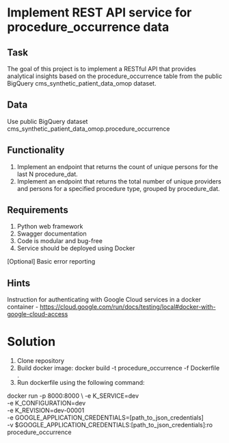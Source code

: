 # Implement REST API service for procedure_occurrence data


## Task

The goal of this project is to implement a RESTful API that provides analytical insights based on the procedure_occurrence table from the public BigQuery cms_synthetic_patient_data_omop dataset.

## Data

Use public BigQuery dataset cms_synthetic_patient_data_omop.procedure_occurrence

## Functionality

1. Implement an endpoint that returns the count of unique persons for the last N procedure_dat.
2. Implement an endpoint that returns the total number of unique providers and persons for a specified procedure type, grouped by procedure_dat.


## Requirements
1. Python web framework
2. Swagger documentation
3. Code is modular and bug-free
4. Service should be deployed using Docker

[Optional] Basic error reporting


## Hints
Instruction for authenticating with Google Cloud services in a docker container - https://cloud.google.com/run/docs/testing/local#docker-with-google-cloud-access

# Solution
1. Clone repository
2. Build docker image:
docker build -t procedure_occurrence -f Dockerfile .
3. Run dockerfile using the following command:

docker run -p 8000:8000 \ 
   -e K_SERVICE=dev \
   -e K_CONFIGURATION=dev \
   -e K_REVISION=dev-00001 \
   -e GOOGLE_APPLICATION_CREDENTIALS=[path_to_json_credentials] \
   -v $GOOGLE_APPLICATION_CREDENTIALS:[path_to_json_credentials]:ro \
    procedure_occurrence

